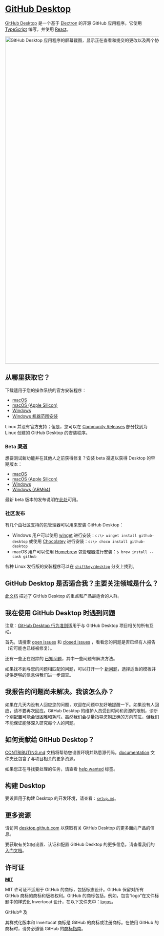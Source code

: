 # [GitHub Desktop](https://desktop.github.com)

[GitHub Desktop](https://desktop.github.com/) 是一个基于 [Electron](https://www.electronjs.org/) 的开源 GitHub 应用程序。它使用 [TypeScript](https://www.typescriptlang.org) 编写，并使用 [React](https://reactjs.org)。

<picture>
  <source
    srcset="https://user-images.githubusercontent.com/634063/202742848-63fa1488-6254-49b5-af7c-96a6b50ea8af.png"
    media="(prefers-color-scheme: dark)"
  />
  <img
    width="1072"
    src="https://user-images.githubusercontent.com/634063/202742985-bb3b3b94-8aca-404a-8d8a-fd6a6f030672.png"
    alt="GitHub Desktop 应用程序的屏幕截图，显示正在查看和提交的更改以及两个协作者的署名"
  />
</picture>

## 从哪里获取它？

下载适用于您的操作系统的官方安装程序：

- [macOS](https://central.github.com/deployments/desktop/desktop/latest/darwin)
- [macOS (Apple Silicon)](https://central.github.com/deployments/desktop/desktop/latest/darwin-arm64)
- [Windows](https://central.github.com/deployments/desktop/desktop/latest/win32)
- [Windows 机器范围安装](https://central.github.com/deployments/desktop/desktop/latest/win32?format=msi)

Linux 并没有官方支持；但是，您可以在 [Community Releases](https://github.com/desktop/desktop#community-releases) 部分找到为 Linux 创建的 GitHub Desktop 的安装程序。

### Beta 渠道

想要测试新功能并在其他人之前获得修复？安装 beta 渠道以获得 Desktop 的早期版本：

- [macOS](https://central.github.com/deployments/desktop/desktop/latest/darwin?env=beta)
- [macOS (Apple Silicon)](https://central.github.com/deployments/desktop/desktop/latest/darwin-arm64?env=beta)
- [Windows](https://central.github.com/deployments/desktop/desktop/latest/win32?env=beta)
- [Windows (ARM64)](https://central.github.com/deployments/desktop/desktop/latest/win32-arm64?env=beta)

最新 beta 版本的发布说明在[此处](https://desktop.github.com/release-notes/?env=beta)可用。

### 社区发布

有几个由社区支持的包管理器可以用来安装 GitHub Desktop：
- Windows 用户可以使用 [winget](https://docs.microsoft.com/en-us/windows/package-manager/winget/) 进行安装：`c:\> winget install github-desktop` 或使用 [Chocolatey](https://chocolatey.org/) 进行安装：`c:\> choco install github-desktop`
- macOS 用户可以使用 [Homebrew](https://brew.sh/) 包管理器进行安装：`$ brew install --cask github`

各种 Linux 发行版的安装程序可以在 [`shiftkey/desktop`](https://github.com/shiftkey/desktop) 分支上找到。

## GitHub Desktop 是否适合我？主要关注领域是什么？

[此文档](https://github.com/desktop/desktop/blob/development/docs/process/what-is-desktop.md) 描述了 GitHub Desktop 的重点和产品最适合的人群。

## 我在使用 GitHub Desktop 时遇到问题

注意：[GitHub Desktop 行为准则](https://github.com/desktop/desktop/blob/development/CODE_OF_CONDUCT.md)适用于与 GitHub Desktop 项目相关的所有互动。

首先，请搜索 [open issues](https://github.com/desktop/desktop/issues?q=is%3Aopen) 和 [closed issues](https://github.com/desktop/desktop/issues?q=is%3Aclosed) ，看看您的问题是否已经有人报告（它可能也已经被修复）。

还有一些正在跟踪的 [已知问题](https://github.com/desktop/desktop/blob/development/docs/known-issues.md)，其中一些问题有解决方法。

如果找不到与您的问题相匹配的问题，可以打开一个 [新问题](https://github.com/desktop/desktop/issues/new/choose)，选择适当的模板并提供足够的信息供我们进一步调查。

## 我报告的问题尚未解决。我该怎么办？

如果在几天内没有人回应您的问题，欢迎在问题中友好地提醒一下。如果没有人回应，请不要再次回应。GitHub Desktop 的维护人员受到时间和资源的限制，诊断个别配置可能会很困难和耗时。虽然我们会尽量指导您朝正确的方向前进，但我们不能保证能够深入研究每个人的问题。

## 如何贡献给 GitHub Desktop？

[CONTRIBUTING.md](./.github/CONTRIBUTING.md) 文档将帮助您设置环境并熟悉源代码。[documentation](docs/) 文件夹还包含了与项目相关的更多资源。

如果您正在寻找要处理的任务，请查看 [help wanted](https://github.com/desktop/desktop/issues?q=is%3Aissue+is%3Aopen+label%3A%22help%20wanted%22) 标签。

## 构建 Desktop

要设置用于构建 Desktop 的开发环境，请查看：[`setup.md`](./docs/contributing/setup.md)。

## 更多资源

请访问 [desktop.github.com](https://desktop.github.com) 以获取有关 GitHub Desktop 的更多面向产品的信息。

要获取有关如何设置、认证和配置 GitHub Desktop 的更多信息，请查看我们的 [入门文档](https://docs.github.com/en/desktop/installing-and-configuring-github-desktop/overview/getting-started-with-github-desktop)。

## 许可证

**[MIT](LICENSE)**

MIT 许可证不适用于 GitHub 的商标，包括标志设计。GitHub 保留对所有 GitHub 商标的商标和版权权利。GitHub 的商标包括，例如，包含“logo”在文件标题中的样式化 Invertocat 设计，在以下文件夹中：[logos](app/static/logos)。

GitHub® 及

其样式化版本和 Invertocat 商标是 GitHub 的商标或注册商标。在使用 GitHub 的商标时，请务必遵循 GitHub 的[商标指南](https://github.com/logos)。
